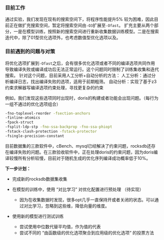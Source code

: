 ### 目前工作
通过实验，我们发现在现有的搜索空间下，将程序性能提升5% 较为困难，因此目前正在做扩充搜索空间，暂定将搜索空间由`-O3`扩展至`-Ofast`。 扩充主要从两个部分，一是在模型训练，按照新的搜索空间进行重新收集数据训练模型。二是在搜索迭代中，除了01型优化选项外，也考虑数值型优化选项以及。

### 目前遇到的问题与对策
将优化选项扩展到`-Ofast`之后，会有很多优化选项或者不同的编译选项共同作用导致编译失败或编译成功后无法正常运行。这个问题同时限制了训练集收集和迭代搜索。
针对这个问题，目前采用人工分析+自动分析的方法：
人工分析：通过分析编译日志，找出编译失败的选项，适用于前期粗筛。
自动分析：实现了基于z3约束求解器写编译选项约束处理，寻找更复杂的约束

例如，我们发现这些选项同时出现时，doris的构建或者功能会出现问题。（每行为一组不通过的优化选项组合）
```bash
-fno-toplevel-reorder -fsection-anchors
-finline-atomics
-fpack-struct
-fsplit-ldp-stp -fno-ssa-backprop -fno-ssa-phiopt
-fstack-clash-protection -fstack-protector 
-fsingle-precision-constant
```

目前数据集的三款软件中，cBench、mysql已经解决了约束问题，rocksdb还存在编译失败的问题。在三款验收软件中，正在处理doris的约束问题，因为doris编译较慢所有分析较慢，目前对于随机生成的优化序列编译成功概率低于10%。

**下一步计划：**
* 完成新的rocksdb数据集收集

* 在模型的训练中，使用 “对比学习” 对优化配置进行预处理 （待实现）
	* 因为在收集数据时发现，很多opt几乎一直保持开或者关闭的状态。可以通过对比学习，忽略到这些维，降低向量的维度。

* 使用新的模型进行测试训练
	* 尝试使用中位数代替平均值，作为值的代表
	* 尝试不同的 “由函数级的优化选项聚合到应用级的优化选项“ 的投票方法